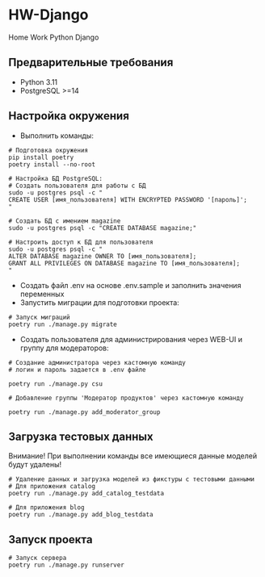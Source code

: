 # HW-Django
Home Work Python Django

## Предварительные требования
- Python 3.11
- PostgreSQL >=14


## Настройка окружения
- Выполнить команды:
```
# Подготовка окружения
pip install poetry
poetry install --no-root

# Настройка БД PostgreSQL:
# Создать пользователя для работы с БД
sudo -u postgres psql -c "
CREATE USER [имя_пользователя] WITH ENCRYPTED PASSWORD '[пароль]';
"

# Создать БД с имением magazine
sudo -u postgres psql -c "CREATE DATABASE magazine;"

# Настроить доступ к БД для пользователя
sudo -u postgres psql -c "
ALTER DATABASE magazine OWNER TO [имя_пользователя];
GRANT ALL PRIVILEGES ON DATABASE magazine TO [имя_пользователя];
"
```
- Создать файл .env на основе .env.sample и заполнить значения переменных
- Запустить миграции для подготовки проекта:
```
# Запуск миграций
poetry run ./manage.py migrate
```
- Создать пользователя для администрирования через WEB-UI и группу для модераторов:
```
# Создание администратора через кастомную команду
# логин и пароль задается в .env файле

poetry run ./manage.py csu

# Добавление группы 'Модератор продуктов' через кастомную команду

poetry run ./manage.py add_moderator_group
```

## Загрузка тестовых данных
Внимание! При выполнении команды все имеющиеся данные моделей будут удалены!
```
# Удаление данных и загрузка моделей из фикстуры с тестовыми данными
# Для приложения catalog
poetry run ./manage.py add_catalog_testdata

# Для приложения blog
poetry run ./manage.py add_blog_testdata

```

## Запуск проекта
```
# Запуск сервера
poetry run ./manage.py runserver
```
